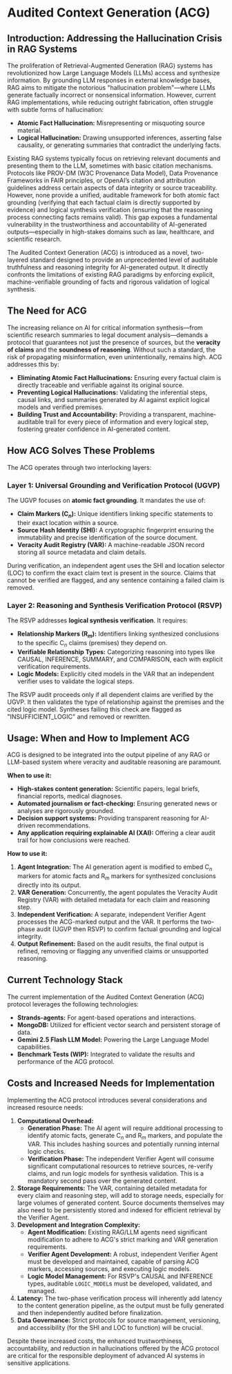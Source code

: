 # Audited Context Generation (ACG)

## Introduction: Addressing the Hallucination Crisis in RAG Systems

The proliferation of Retrieval-Augmented Generation (RAG) systems has revolutionized how Large Language Models (LLMs) access and synthesize information. By grounding LLM responses in external knowledge bases, RAG aims to mitigate the notorious "hallucination problem"—where LLMs generate factually incorrect or nonsensical information. However, current RAG implementations, while reducing outright fabrication, often struggle with subtle forms of hallucination:

- **Atomic Fact Hallucination:** Misrepresenting or misquoting source material.
- **Logical Hallucination:** Drawing unsupported inferences, asserting false causality, or generating summaries that contradict the underlying facts.

Existing RAG systems typically focus on retrieving relevant documents and presenting them to the LLM, sometimes with basic citation mechanisms. Protocols like PROV-DM (W3C Provenance Data Model), Data Provenance Frameworks in FAIR principles, or OpenAI’s citation and attribution guidelines address certain aspects of data integrity or source traceability. However, none provide a unified, auditable framework for both atomic fact grounding (verifying that each factual claim is directly supported by evidence) and logical synthesis verification (ensuring that the reasoning process connecting facts remains valid). This gap exposes a fundamental vulnerability in the trustworthiness and accountability of AI-generated outputs—especially in high-stakes domains such as law, healthcare, and scientific research.

The Audited Context Generation (ACG) is introduced as a novel, two-layered standard designed to provide an unprecedented level of auditable truthfulness and reasoning integrity for AI-generated output. It directly confronts the limitations of existing RAG paradigms by enforcing explicit, machine-verifiable grounding of facts and rigorous validation of logical synthesis.

## The Need for ACG

The increasing reliance on AI for critical information synthesis—from scientific research summaries to legal document analysis—demands a protocol that guarantees not just the presence of sources, but the **veracity of claims** and the **soundness of reasoning**. Without such a standard, the risk of propagating misinformation, even unintentionally, remains high. ACG addresses this by:

- **Eliminating Atomic Fact Hallucinations:** Ensuring every factual claim is directly traceable and verifiable against its original source.
- **Preventing Logical Hallucinations:** Validating the inferential steps, causal links, and summaries generated by AI against explicit logical models and verified premises.
- **Building Trust and Accountability:** Providing a transparent, machine-auditable trail for every piece of information and every logical step, fostering greater confidence in AI-generated content.

## How ACG Solves These Problems

The ACG operates through two interlocking layers:

### Layer 1: Universal Grounding and Verification Protocol (UGVP)

The UGVP focuses on **atomic fact grounding**. It mandates the use of:

- **Claim Markers ($\text{C}_n$):** Unique identifiers linking specific statements to their exact location within a source.
- **Source Hash Identity ($\text{SHI}$):** A cryptographic fingerprint ensuring the immutability and precise identification of the source document.
- **Veracity Audit Registry (VAR):** A machine-readable JSON record storing all source metadata and claim details.

During verification, an independent agent uses the $\text{SHI}$ and location selector ($\text{LOC}$) to confirm the exact claim text is present in the source. Claims that cannot be verified are flagged, and any sentence containing a failed claim is removed.

### Layer 2: Reasoning and Synthesis Verification Protocol (RSVP)

The RSVP addresses **logical synthesis verification**. It requires:

- **Relationship Markers ($\text{R}_m$):** Identifiers linking synthesized conclusions to the specific $\text{C}_n$ claims (premises) they depend on.
- **Verifiable Relationship Types:** Categorizing reasoning into types like CAUSAL, INFERENCE, SUMMARY, and COMPARISON, each with explicit verification requirements.
- **Logic Models:** Explicitly cited models in the VAR that an independent verifier uses to validate the logical steps.

The RSVP audit proceeds only if all dependent claims are verified by the UGVP. It then validates the type of relationship against the premises and the cited logic model. Syntheses failing this check are flagged as "INSUFFICIENT_LOGIC" and removed or rewritten.

## Usage: When and How to Implement ACG

ACG is designed to be integrated into the output pipeline of any RAG or LLM-based system where veracity and auditable reasoning are paramount.

**When to use it:**

- **High-stakes content generation:** Scientific papers, legal briefs, financial reports, medical diagnoses.
- **Automated journalism or fact-checking:** Ensuring generated news or analyses are rigorously grounded.
- **Decision support systems:** Providing transparent reasoning for AI-driven recommendations.
- **Any application requiring explainable AI (XAI):** Offering a clear audit trail for how conclusions were reached.

**How to use it:**

1.  **Agent Integration:** The AI generation agent is modified to embed $\text{C}_n$ markers for atomic facts and $\text{R}_m$ markers for synthesized conclusions directly into its output.
2.  **VAR Generation:** Concurrently, the agent populates the Veracity Audit Registry (VAR) with detailed metadata for each claim and reasoning step.
3.  **Independent Verification:** A separate, independent Verifier Agent processes the ACG-marked output and the VAR. It performs the two-phase audit (UGVP then RSVP) to confirm factual grounding and logical integrity.
4.  **Output Refinement:** Based on the audit results, the final output is refined, removing or flagging any unverified claims or unsupported reasoning.

## Current Technology Stack

The current implementation of the Audited Context Generation (ACG) protocol leverages the following technologies:

- **Strands-agents:** For agent-based operations and interactions.
- **MongoDB:** Utilized for efficient vector search and persistent storage of data.
- **Gemini 2.5 Flash LLM Model:** Powering the Large Language Model capabilities.
- **Benchmark Tests (WIP):** Integrated to validate the results and performance of the ACG protocol.

## Costs and Increased Needs for Implementation

Implementing the ACG protocol introduces several considerations and increased resource needs:

1.  **Computational Overhead:**
    - **Generation Phase:** The AI agent will require additional processing to identify atomic facts, generate $\text{C}_n$ and $\text{R}_m$ markers, and populate the VAR. This includes hashing sources and potentially running internal logic checks.
    - **Verification Phase:** The independent Verifier Agent will consume significant computational resources to retrieve sources, re-verify claims, and run logic models for synthesis validation. This is a mandatory second pass over the generated content.
2.  **Storage Requirements:** The VAR, containing detailed metadata for every claim and reasoning step, will add to storage needs, especially for large volumes of generated content. Source documents themselves may also need to be persistently stored and indexed for efficient retrieval by the Verifier Agent.
3.  **Development and Integration Complexity:**
    - **Agent Modification:** Existing RAG/LLM agents need significant modification to adhere to ACG's strict marking and VAR generation requirements.
    - **Verifier Agent Development:** A robust, independent Verifier Agent must be developed and maintained, capable of parsing ACG markers, accessing sources, and executing logic models.
    - **Logic Model Management:** For RSVP's CAUSAL and INFERENCE types, auditable `LOGIC_MODEL`s must be developed, validated, and managed.
4.  **Latency:** The two-phase verification process will inherently add latency to the content generation pipeline, as the output must be fully generated and then independently audited before finalization.
5.  **Data Governance:** Strict protocols for source management, versioning, and accessibility (for the $\text{SHI}$ and $\text{LOC}$ to function) will be crucial.

Despite these increased costs, the enhanced trustworthiness, accountability, and reduction in hallucinations offered by the ACG protocol are critical for the responsible deployment of advanced AI systems in sensitive applications.
